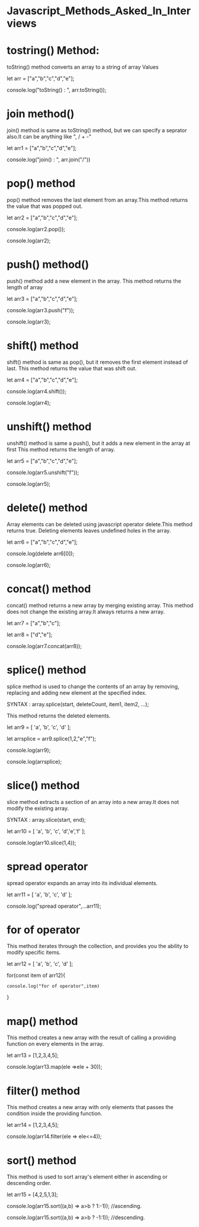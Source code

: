 # Javascript_Methods_Asked_In_Interviews

# tostring() Method:
 toString() method converts an array to a string of array Values

let arr = ["a","b","c","d","e"];

console.log("toString() : ", arr.toString());

# join method()
 join() method is same as toString() method, but we can specify a seprator also.It can be anything like ", / + -"
 
let arr1 = ["a","b","c","d","e"];

console.log("join() : ", arr.join("/"))

# pop() method
 pop() method removes the last element from an array.This method returns the value that was popped out.
 
let arr2 = ["a","b","c","d","e"];

console.log(arr2.pop());

console.log(arr2);

# push() method()
push() method add a new element in the array. This method returns the length of array

let arr3 = ["a","b","c","d","e"];

console.log(arr3.push("f"));

console.log(arr3);

# shift() method
shift() method is same as pop(), but it removes the first element instead of last. This method returns the value that was shift out.

let arr4 = ["a","b","c","d","e"];

console.log(arr4.shift());

console.log(arr4);

# unshift() method
unshift() method is same a push(), but it adds a new element in the array at first This method returns the length of array.

let arr5 = ["a","b","c","d","e"];

console.log(arr5.unshift("f"));

console.log(arr5);

# delete() method
Array elements can be deleted using javascript operator delete.This method returns true. Deleting elements leaves undefined holes in the array.

let arr6 = ["a","b","c","d","e"];

console.log(delete arr6[0]);

console.log(arr6);

# concat() method
concat() method returns a new array by merging existing array. This method does not change the existing array.It always returns a new array.

let arr7 = ["a","b","c"];

let arr8 = ["d","e"];

console.log(arr7.concat(arr8));

# splice() method
splice method is used to change the contents of an array by removing, replacing and adding new element at the specified index.

SYNTAX : array.splice(start, deleteCount, item1, item2, ...);

This method returns the deleted elements.

let arr9 = [ 'a', 'b', 'c', 'd' ];

let arrsplice = arr9.splice(1,2,"e","f");

console.log(arr9);

console.log(arrsplice);

# slice() method
slice method extracts a section of an array into a new array.It does not modify the existing array.

SYNTAX : array.slice(start, end);

let arr10 = [ 'a', 'b', 'c', 'd','e','f' ];

console.log(arr10.slice(1,4));

# spread operator
spread operator expands an array into its individual elements.

let arr11 = [ 'a', 'b', 'c', 'd' ];

console.log("spread operator",...arr11);

# for of operator
This method iterates through the collection, and provides you the ability to modify specific items.

let arr12 = [ 'a', 'b', 'c', 'd' ];

for(const item of arr12){

    console.log("for of operator",item)
    
}

# map() method
This method creates a new array with the result of calling a providing function on every elements in the array.

let arr13 = [1,2,3,4,5];

console.log(arr13.map(ele =>ele + 30));

# filter() method
This method creates a new array with only elements that passes the condition inside the providing function.

let arr14 = [1,2,3,4,5];

console.log(arr14.filter(ele => ele<=4));


# sort() method
This method is used to sort array's element either in ascending or descending order.

let arr15 = [4,2,5,1,3];

console.log(arr15.sort((a,b) => a>b ? 1:-1)); //ascending.

console.log(arr15.sort((a,b) => a>b ? -1:1)); //descending.


